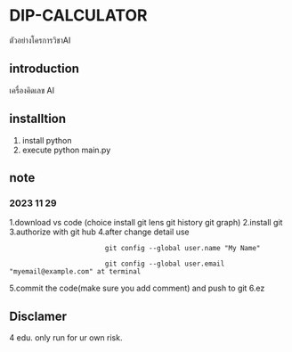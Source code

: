# DIP-CALCULATOR
ตัวอย่างโครการวิชาAI


## introduction
เครื่องคิดเลข AI 

## installtion
1. install python
2. execute python main.py

## note
### 2023 11 29
1.download vs code (choice install git lens git history git graph)
2.install git
3.authorize with git hub
4.after change detail use  
 
                            git config --global user.name "My Name"

                            git config --global user.email "myemail@example.com" at terminal

5.commit the code(make sure you add comment) and push to git 
6.ez 

## Disclamer
4 edu. only run for ur own risk.